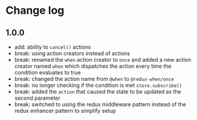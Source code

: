 
# Change log

## 1.0.0

- add: ability to `cancel()` actions
- break: using action creators instead of actions
- break: renamed the `when` action creator to `once` and added a new action creator named `when` which dispatches the action every time the condition evaluates to true
- break: changed the action name from `@when` to `@redux-when/once`
- break: no longer checking if the condition is met `store.subscribe()`
- break: added the `action` that caused the state to be updated as the second parameter
- break: switched to using the redux middleware pattern instead of the redux enhancer pattern to simplify setup
